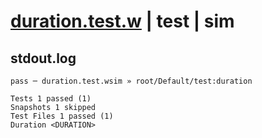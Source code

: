 # [duration.test.w](../../../../../../tests/sdk_tests/std/duration.test.w) | test | sim

## stdout.log
```log
pass ─ duration.test.wsim » root/Default/test:duration

Tests 1 passed (1)
Snapshots 1 skipped
Test Files 1 passed (1)
Duration <DURATION>
```

